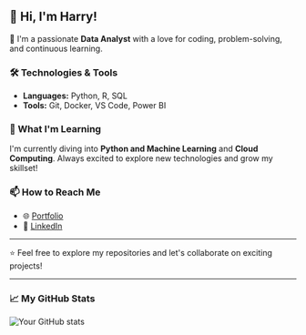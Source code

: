 ## 👋 Hi, I'm Harry!

🚀 I'm a passionate **Data Analyst** with a love for coding, problem-solving, and continuous learning.

### 🛠️ Technologies & Tools
- **Languages:** Python, R, SQL 
- **Tools:** Git, Docker, VS Code, Power BI

### 🌱 What I'm Learning
I'm currently diving into **Python and Machine Learning** and **Cloud Computing**. Always excited to explore new technologies and grow my skillset!

### 📫 How to Reach Me
- 🌐 [Portfolio](https://harryfarmer.github.io/)
- 💼 [LinkedIn]([https://www.linkedin.com/in/yourusername](https://www.linkedin.com/in/harry-farmer/))

---

⭐️ Feel free to explore my repositories and let's collaborate on exciting projects!

---

### 📈 My GitHub Stats
![Your GitHub stats](https://github-readme-stats.vercel.app/api?username=harryfarmer&show_icons=true&theme=radical)
<!---
eat-sleep-code-repeat100/eat-sleep-code-repeat100 is a ✨ special ✨ repository because its `README.md` (this file) appears on your GitHub profile.
You can click the Preview link to take a look at your changes.
--->
